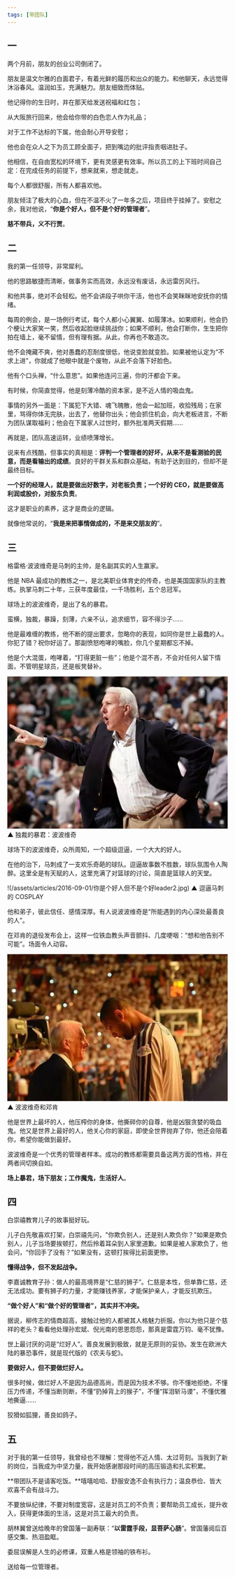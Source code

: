 ```yaml
---
tags: [带团队]
---
```


## 一

两个月前，朋友的创业公司倒闭了。

朋友是温文尔雅的白面君子，有着光鲜的履历和出众的能力。和他聊天，永远觉得沐浴春风。温润如玉，充满魅力。朋友细致而体贴。

他记得你的生日时，并在那天给发送祝福和红包；

从大阪旅行回来，他会给你带的白色恋人作为礼品；

对于工作不达标的下属，他会耐心开导安慰；

他也会在众人之下为员工顾全面子，把到嘴边的批评指责咽进肚子。

他相信，在自由宽松的环境下，更有灵感更有效率。所以员工的上下班时间自己定：在完成任务的前提下，想来就来，想走就走。

每个人都很舒服，所有人都喜欢他。

朋友倾注了极大的心血，但在不温不火了一年多之后，项目终于挂掉了。安慰之余，我对他说，“**你是个好人，但不是个好的管理者**”。

**慈不带兵，义不行贾**。

## 二

我的第一任领导，非常犀利。

他的思路敏捷而清晰，做事务实而高效，永远没有废话，永远雷厉风行。

和他共事，绝对不会轻松。他不会讲段子哄你干活，他也不会笑眯眯地安抚你的情绪。

每周的例会，是一场例行考试，每个人都小心翼翼、如履薄冰。如果顺利，他会扔个梗让大家笑一笑，然后收起脸继续挑战你；如果不顺利，他会打断你，生生把你拍在墙上，毫不留情，但有理有据。从此，你再也不敢造次。

他不会掩藏不爽，他对愚蠢的忍耐度很低，他说变脸就变脸。如果被他认定为“不求上进”，你就成了他眼中就是个废物，从此不会落下好脸色。

他有个口头禅，“什么意思”。如果他连问三遍，你的汗都会下来。

有时候，你简直觉得，他是刻薄冷酷的资本家，是不近人情的吸血鬼。

事情的另外一面是：下属犯下大错、魂飞魄散，他会一起加班，收拾残局；在家里，骂得你体无完肤，出去了，他替你出头；他会抓住机会，向大老板进言，不断为团队谋取福利；他会在下属家人过世时，额外批准两天假期……

再就是，团队高速运转，业绩喷薄增长。

说来有点残酷，但事实的真相是：**评判一个管理者的好坏，从来不是看测验的民意，而是看输出的成绩**。良好的干群关系和群众基础，有助于达到目的，但却不是最终目标。

**一个好的经理人，就是要做出好数字，对老板负责；一个好的 CEO，就是要做高利润或股价，对股东负责**。

这才是职业的素养，这才是商业的逻辑。

就像他常说的，“**我是来把事情做成的，不是来交朋友的**”。

## 三

格雷格·波波维奇是马刺的主帅，是名副其实的人生赢家。

他是 NBA 最成功的教练之一，是北美职业体育史的传奇，也是美国国家队的主教练。执掌马刺二十年，三获年度最佳，一千场胜利，五个总冠军。

球场上的波波维奇，是出了名的暴君。

蛮横，独裁，暴躁，刻薄，六亲不认，追求细节，容不得沙子……

他是最难缠的教练，他不断的提出要求，忽略你的表现，如同你是世上最蠢的人。你犯了错？祝你好运了。那副愤怒咆哮的嘴脸，你几个星期都忘不掉。

他是个大混蛋，咆哮着，“打得更脏一些”；他是个混不吝，不会对任何人留下情面，不管明星球员，还是板凳替补。

![](/assets/articles/2016-09-01/你是个好人但不是个好leader1.jpg)
▲ 独裁的暴君：波波维奇

球场下的波波维奇，众所周知，一个超级逗逼，一个大大的好人。

在他的治下，马刺成了一支欢乐奇葩的球队。逗逼故事数不胜数，球队氛围令人陶醉。这里全是有天赋的人，这里充满了对篮球的讨论，简直是篮球人的天堂。

!(/assets/articles/2016-09-01/你是个好人但不是个好leader2.jpg)
▲ 逗逼马刺的 COSPLAY

他和弟子，彼此信任、感情深厚。有人说波波维奇是“所能遇到的内心深处最善良的人”。

在邓肯的退役发布会上，这样一位铁血教头声音颤抖、几度哽咽：“想和他告别不可能”。场面令人动容。

![](/assets/articles/2016-09-01/你是个好人但不是个好leader3.jpg)
▲ 波波维奇和邓肯

他是世界上最坏的人，他压榨你的身体，他撕碎你的自尊，他是凶狠贪婪的吸血鬼。他又是世界上最好的人，他关心你的家庭，即使全世界抛弃了你，他还会陪着你，希望你能做到最好。

波波维奇是一个优秀的管理者样本。成功的教练都需要具备这两方面的性格，并在两者间切换自如。

**场上暴君，场下朋友；工作魔鬼，生活好人**。

## 四

白崇禧教育儿子的故事挺好玩。

儿子白先敬喜欢打架，白崇禧先问，"你欺负别人，还是别人欺负你？"如果是欺负别人，儿子当场要挨顿打，然后拎着耳朵到人家里道歉。如果是被人家欺负了，他会问，“你回手了没有？”如果没有，这顿打挨得比前面更惨。

**懂得战争，但不发起战争。**

李嘉诚教育子孙：做人的最高境界是“仁慈的狮子”。仁慈是本性，但单靠仁慈，还无法成功。要有狮子的力量，才能赚钱养家，才能保护亲人，才能反抗欺压。

**“做个好人”和“做个好的管理者”，其实并不冲突。**

据说，柳传志的情商超高，接触过他的人都被其人格魅力折服。你以为他只是个慈祥的老头？看看他处理孙宏斌、倪光南的恩恩怨怨，那真是雷霆万钧、毫不犹豫。

世上最讨厌的词是“烂好人”。善良发展到极致，就是无原则的妥协。发生在欧洲大陆的暴恐事件，就是现代版的《农夫与蛇》。

**要做好人，但不要做烂好人。**

很多时候，做烂好人不是因为品德高尚，而是因为技术不够。你不懂地拒绝，不懂压力传递，不懂当断则断，不懂“扔掉背上的猴子”，不懂“挥泪斩马谡”，不懂优雅地撕逼……

狡猾如狐狸，善良如鸽子。

## 五

对于我的第一任领导，我曾经也不理解：觉得他不近人情、太过苛刻。当我到了新的岗位，当我成为中坚力量，我开始感谢那段时间的高压锻造和扎实积累。

**带团队不是请客吃饭。**嘻嘻哈哈、舒服安逸不会有执行力；温良恭俭、皆大欢喜不会有战斗力。

不要放纵纪律，不要对制度宽容，这是对员工的不负责；要帮助员工成长，提升收入，获得更体面的生活，这是对员工最大的负责。

胡林翼曾送给晚年的曾国藩一副寿联：“**以雷霆手段，显菩萨心肠**”。曾国藩阅后百感交集、热泪盈眶。

委屈误解是人生的必修课，双重人格是领袖的铁布衫。

送给每一位管理者。